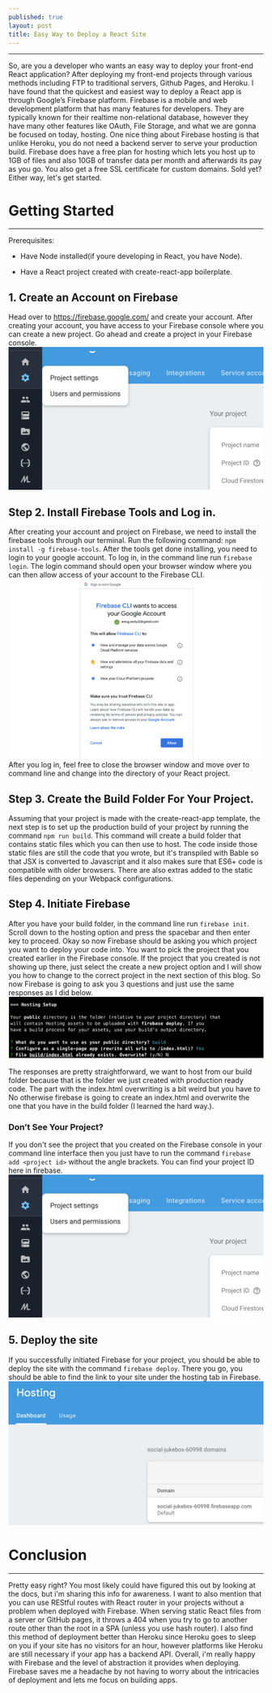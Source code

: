 ```yaml
---
published: true
layout: post
title: Easy Way to Deploy a React Site
---
```

<!-- ![jekyll and github](../images/jekyll_github.png) -->

---
So, are you a developer who wants an easy way to deploy your front-end React application? After deploying my front-end projects through various methods including FTP to traditional servers, Github Pages, and Heroku. I have found that the quickest and easiest way to deploy a React app is through Google’s Firebase platform. Firebase is a mobile and web development platform that has many features for developers. They are typically known for their realtime non-relational database, however they have many other features like OAuth, File Storage, and what we are gonna be focused on today, hosting. One nice thing about Firebase hosting is that unlike Heroku, you do not need a backend server to serve your production build. Firebase does have a free plan for hosting which lets you host up to 1GB of files and also 10GB of transfer data per month and afterwards its pay as you go. You also get a free SSL certificate for custom domains. Sold yet? Either way, let's get started.

# Getting Started
---
Prerequisites:
* Have Node installed(if youre developing in React, you have Node).

* Have a React project created with create-react-app boilerplate.

## 1. Create an Account on Firebase

Head over to https://firebase.google.com/ and create your account. After creating your account, you have access to your Firebase console where you can create a new project. Go ahead and create a project in your Firebase console.
![New Project interface](../images/ReactDeploymentBlog/ProjectSettings.png)


## Step 2. Install Firebase Tools and Log in.

After creating your account and project on Firebase, we need to install the firebase tools through our terminal. Run the following command:
`npm install -g firebase-tools`.
After the tools get done installing, you need to login to your google account. To log in, in the command line run `firebase login`. The login command should open your browser window where you can then allow access of your account to the Firebase CLI.
![Permission login screen](../images/ReactDeploymentBlog/Permission.png)
After you log in, feel free to close the browser window and move over to command line and change into the directory of your React project.


## Step 3. Create the  Build Folder For Your Project.
Assuming that your project is made with the create-react-app template, the next step is to set up the production build of your project by running the command `npm run build`. This command will create a build folder that contains static files which you can then use to host. The code inside those static files are still the code that you wrote, but it's transpiled with Bable so that JSX is converted to Javascript and it also makes sure that ES6+ code is compatible with older browsers. There are also extras added to the static files depending on your Webpack configurations.

## Step 4. Initiate Firebase
After you have your build folder, in the command line run `firebase init`. Scroll down to the hosting option and press the spacebar and then enter key to proceed. Okay so now Firebase should be asking you which project you want to deploy your code into. You want to pick the project that you created earlier in the Firebase console. If the project that you created is not showing up there, just select the create a new project option and I will show you how to change to the correct project in the next section of this blog. So now Firebase is going to ask you 3 questions and just use the same responses as I did below.
![Command line options](../images/ReactDeploymentBlog/cliConfigs.png)

The responses are pretty straightforward, we want to host from our build folder because that is the folder we just created with production ready code. The part with the index.html overwriting is a bit weird but you have to No otherwise firebase is going to create an index.html and overwrite the one that you have in the build folder (I learned the hard way.).

### Don’t See Your Project?
If you don't see the project that you created on the Firebase console in your command line interface then you just have to run the command `firebase add <project id>` without the angle brackets. You can find your project ID here in firebase.
![project settings tab](../images/ReactDeploymentBlog/projectSettings.png)

## 5. Deploy the site
If you successfully initiated Firebase for your project, you should be able to deploy the site with the command `firebase deploy`. There you go, you should be able to find the link to your site under the hosting tab in Firebase.
![Hosting section on Firebase](../images/ReactDeploymentBlog/HostingScreen.png)

# Conclusion
---
Pretty easy right? You most likely could have figured this out by looking at the docs, but i'm sharing this info for awareness. I want to also mention that you can use REStful routes with React router in your projects without a problem when deployed with Firebase. When serving static React files from a server or GitHub pages, it throws a 404 when you try to go to another route other than the root in a SPA (unless you use hash router). I also find this method of deployment better than Heroku since Heroku goes to sleep on you if your site has no visitors for an hour, however platforms like Heroku are still necessary if your app has a backend API. Overall, i'm really happy with Firebase and the level of abstraction it provides when deploying. Firebase saves me a headache by not having to worry about the intricacies of deployment and lets me focus on building apps.
